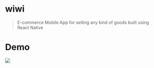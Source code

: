 # wiwi
>  E-commerce Mobile App for selling any kind of goods built using React Native

# Demo 

![](https://github.com/moddatherrashed/wiwi/blob/master/src/Demo.gif?raw=true)
